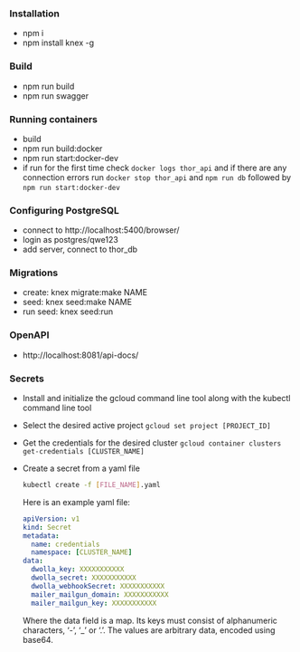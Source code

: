 ### Installation
* npm i
* npm install knex -g

### Build
* npm run build
* npm run swagger

### Running containers
* build
* npm run build:docker
* npm run start:docker-dev
* if run for the first time check ```docker logs thor_api``` and if there are any connection errors run ```docker stop thor_api```
and ```npm run db``` followed by ```npm run start:docker-dev```

### Configuring PostgreSQL
* connect to http://localhost:5400/browser/
* login as postgres/qwe123
* add server, connect to thor_db

### Migrations
* create: knex migrate:make NAME
* seed: knex seed:make NAME
* run seed: knex seed:run

### OpenAPI
* http://localhost:8081/api-docs/

### Secrets
* Install and initialize the gcloud command line tool along with the kubectl command line tool
* Select the desired active project ```gcloud set project [PROJECT_ID]```
* Get the credentials for the desired cluster ```gcloud container clusters get-credentials [CLUSTER_NAME]```
* Create a secret from a yaml file
  ```sh
  kubectl create -f [FILE_NAME].yaml
  ```

  Here is an example yaml file:
  ```yaml
  apiVersion: v1
  kind: Secret
  metadata:
    name: credentials
    namespace: [CLUSTER_NAME]
  data:
    dwolla_key: XXXXXXXXXXX
    dwolla_secret: XXXXXXXXXXX
    dwolla_webhookSecret: XXXXXXXXXXX
    mailer_mailgun_domain: XXXXXXXXXXX
    mailer_mailgun_key: XXXXXXXXXXX
  ```
  Where the data field is a map. Its keys must consist of alphanumeric characters, ‘-’, ‘_’ or ‘.’. The values are arbitrary data, encoded using base64.

 